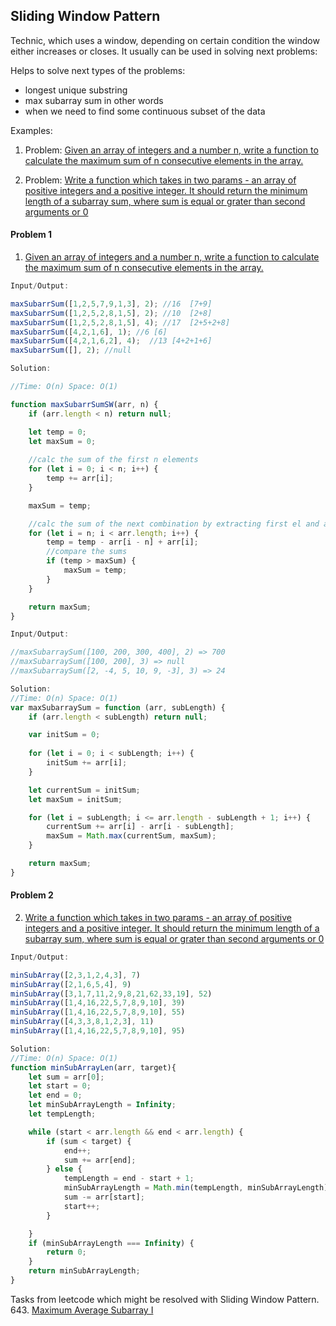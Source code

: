 ## Sliding Window Pattern

Technic, which uses a window, depending on certain condition the window either increases or closes. It usually can be used in solving next problems:

Helps to solve next types of the problems:
* longest unique substring
* max subarray sum
in other words 
* when we need to find some continuous subset of the data

Examples:

1. Problem: [Given an array of integers and a number n, write a function to calculate the maximum sum of n consecutive elements in the array.](#problem-1)

2. Problem: [Write a function which takes in two params - an array of positive integers and a positive integer. It should return the minimum length of a subarray sum, where sum is equal or grater than second arguments or 0](#problem-2)

#### Problem 1

1. [Given an array of integers and a number n, write a function to calculate the maximum sum of n consecutive elements in the array.](./slidingWindow_maxSubarrSum.js)

```javascript
Input/Output:

maxSubarrSum([1,2,5,7,9,1,3], 2); //16  [7+9]
maxSubarrSum([1,2,5,2,8,1,5], 2); //10  [2+8]
maxSubarrSum([1,2,5,2,8,1,5], 4); //17  [2+5+2+8]
maxSubarrSum([4,2,1,6], 1); //6 [6]
maxSubarrSum([4,2,1,6,2], 4);  //13 [4+2+1+6]
maxSubarrSum([], 2); //null
```

```javascript
Solution:

//Time: O(n) Space: O(1)

function maxSubarrSumSW(arr, n) {
    if (arr.length < n) return null;

    let temp = 0;
    let maxSum = 0;
    
    //calc the sum of the first n elements
    for (let i = 0; i < n; i++) {
        temp += arr[i];
    }

    maxSum = temp;

    //calc the sum of the next combination by extracting first el and adding next el
    for (let i = n; i < arr.length; i++) {
        temp = temp - arr[i - n] + arr[i];
        //compare the sums
        if (temp > maxSum) {
            maxSum = temp;
        }
    }

    return maxSum;
}
```

```javascript
Input/Output:

//maxSubarraySum([100, 200, 300, 400], 2) => 700
//maxSubarraySum([100, 200], 3) => null
//maxSubarraySum([2, -4, 5, 10, 9, -3], 3) => 24
```

```javascript
Solution:
//Time: O(n) Space: O(1)
var maxSubarraySum = function (arr, subLength) {
    if (arr.length < subLength) return null;

    var initSum = 0;
    
    for (let i = 0; i < subLength; i++) {
        initSum += arr[i];
    }

    let currentSum = initSum;
    let maxSum = initSum;

    for (let i = subLength; i <= arr.length - subLength + 1; i++) {
        currentSum += arr[i] - arr[i - subLength];
        maxSum = Math.max(currentSum, maxSum);
    }

    return maxSum;
}
```

#### Problem 2
2. [Write a function which takes in two params - an array of positive integers and a positive integer. It should return the minimum length of a subarray sum, where sum is equal or grater than second arguments or 0](./)

```javascript
Input/Output:

minSubArray([2,3,1,2,4,3], 7)
minSubArray([2,1,6,5,4], 9)
minSubArray([3,1,7,11,2,9,8,21,62,33,19], 52)
minSubArray([1,4,16,22,5,7,8,9,10], 39)
minSubArray([1,4,16,22,5,7,8,9,10], 55)
minSubArray([4,3,3,8,1,2,3], 11)
minSubArray([1,4,16,22,5,7,8,9,10], 95)
```

```javascript
Solution:
//Time: O(n) Space: O(1)
function minSubArrayLen(arr, target){
    let sum = arr[0];
    let start = 0;
    let end = 0;
    let minSubArrayLength = Infinity;
    let tempLength;

    while (start < arr.length && end < arr.length) {
        if (sum < target) {
            end++;
            sum += arr[end];
        } else {
            tempLength = end - start + 1;
            minSubArrayLength = Math.min(tempLength, minSubArrayLength);
            sum -= arr[start];
            start++;
        }

    }
    if (minSubArrayLength === Infinity) {
        return 0;
    }
    return minSubArrayLength;
}
```


Tasks from leetcode which might be resolved with Sliding Window Pattern.
643. [Maximum Average Subarray I](https://leetcode.com/problems/maximum-average-subarray-i/)